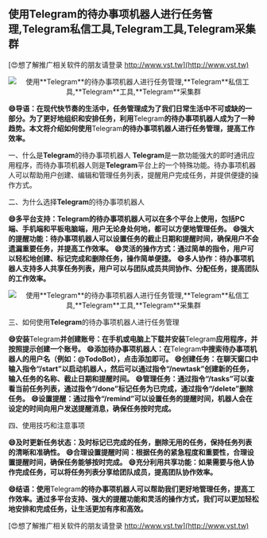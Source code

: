 ## **使用**Telegram**的待办事项机器人进行任务管理,**Telegram**私信工具,**Telegram**工具,**Telegram**采集群**

[😍想了解推广相关软件的朋友请登录 http://www.vst.tw](http://www.vst.tw)

 <center><img src="https://vst.tw/MP4/tuiguang/png/3.png" alt="使用**Telegram**的待办事项机器人进行任务管理,**Telegram**私信工具,**Telegram**工具,**Telegram**采集群"></center>

**😄导语：在现代快节奏的生活中，任务管理成为了我们日常生活中不可或缺的一部分。为了更好地组织和安排任务，利用**Telegram**的待办事项机器人成为了一种趋势。本文将介绍如何使用**Telegram**的待办事项机器人进行任务管理，提高工作效率。**

一、什么是**Telegram**的待办事项机器人
**Telegram**是一款功能强大的即时通讯应用程序，而待办事项机器人则是**Telegram**平台上的一个特殊功能。待办事项机器人可以帮助用户创建、编辑和管理任务列表，提醒用户完成任务，并提供便捷的操作方式。

二、为什么选择**Telegram**的待办事项机器人

**😄多平台支持：**Telegram**的待办事项机器人可以在多个平台上使用，包括PC端、手机端和平板电脑端，用户无论身处何地，都可以方便地管理任务。**
**😄强大的提醒功能：待办事项机器人可以设置任务的截止日期和提醒时间，确保用户不会遗漏重要任务，并提高工作效率。**
**😄灵活的操作方式：通过简单的指令，用户可以轻松地创建、标记完成和删除任务，操作简单便捷。**
**😄多人协作：待办事项机器人支持多人共享任务列表，用户可以与团队成员共同协作、分配任务，提高团队的工作效率。**

 <center><img src="https://vst.tw/MP4/tuiguang/png/3.png" alt="使用**Telegram**的待办事项机器人进行任务管理,**Telegram**私信工具,**Telegram**工具,**Telegram**采集群"></center>

三、如何使用**Telegram**的待办事项机器人进行任务管理

**😄安装**Telegram**并创建账号：在手机或电脑上下载并安装**Telegram**应用程序，并按照提示创建一个账号。**
**😄添加待办事项机器人：在**Telegram**中搜索待办事项机器人的用户名（例如：@TodoBot），点击添加即可。**
**😄创建任务：在聊天窗口中输入指令“/start”以启动机器人，然后可以通过指令“/newtask”创建新的任务，输入任务的名称、截止日期和提醒时间。**
**😄管理任务：通过指令“/tasks”可以查看当前任务列表，通过指令“/done”标记任务为已完成，通过指令“/delete”删除任务。**
**😄设置提醒：通过指令“/remind”可以设置任务的提醒时间，机器人会在设定的时间向用户发送提醒消息，确保任务按时完成。**

四、使用技巧和注意事项

**😄及时更新任务状态：及时标记已完成的任务，删除无用的任务，保持任务列表的清晰和准确性。**
**😄合理设置提醒时间：根据任务的紧急程度和重要性，合理设置提醒时间，确保任务能够按时完成。**
**😄充分利用共享功能：如果需要与他人协作完成任务，可以将任务列表分享给团队成员，提高团队协作效率。**

**😄结语：使用**Telegram**的待办事项机器人可以帮助我们更好地管理任务，提高工作效率。通过多平台支持、强大的提醒功能和灵活的操作方式，我们可以更加轻松地安排和完成任务，让生活更加有序和高效。**

[😍想了解推广相关软件的朋友请登录 http://www.vst.tw](http://www.vst.tw)



